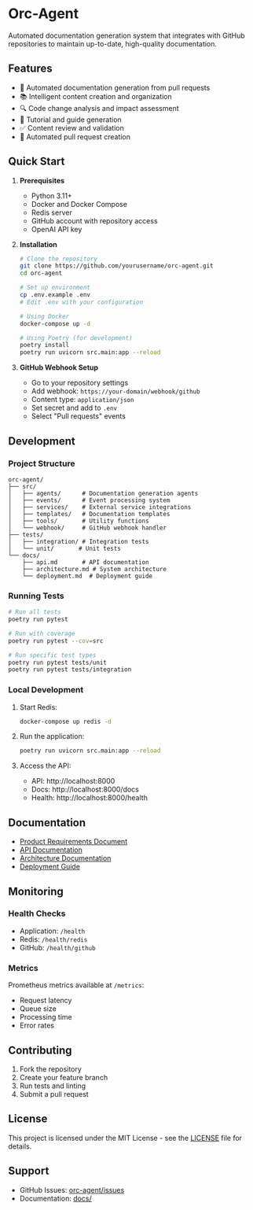 # Orc-Agent

Automated documentation generation system that integrates with GitHub repositories to maintain up-to-date, high-quality documentation.

## Features

- 🤖 Automated documentation generation from pull requests
- 📚 Intelligent content creation and organization
- 🔍 Code change analysis and impact assessment
- 📝 Tutorial and guide generation
- ✅ Content review and validation
- 🔄 Automated pull request creation

## Quick Start

1. **Prerequisites**
   - Python 3.11+
   - Docker and Docker Compose
   - Redis server
   - GitHub account with repository access
   - OpenAI API key

2. **Installation**

   ```bash
   # Clone the repository
   git clone https://github.com/yourusername/orc-agent.git
   cd orc-agent

   # Set up environment
   cp .env.example .env
   # Edit .env with your configuration

   # Using Docker
   docker-compose up -d

   # Using Poetry (for development)
   poetry install
   poetry run uvicorn src.main:app --reload
   ```

3. **GitHub Webhook Setup**
   - Go to your repository settings
   - Add webhook: `https://your-domain/webhook/github`
   - Content type: `application/json`
   - Set secret and add to `.env`
   - Select "Pull requests" events

## Development

### Project Structure

```
orc-agent/
├── src/
│   ├── agents/      # Documentation generation agents
│   ├── events/      # Event processing system
│   ├── services/    # External service integrations
│   ├── templates/   # Documentation templates
│   ├── tools/       # Utility functions
│   └── webhook/     # GitHub webhook handler
├── tests/
│   ├── integration/ # Integration tests
│   └── unit/       # Unit tests
└── docs/
    ├── api.md       # API documentation
    ├── architecture.md # System architecture
    └── deployment.md  # Deployment guide
```

### Running Tests

```bash
# Run all tests
poetry run pytest

# Run with coverage
poetry run pytest --cov=src

# Run specific test types
poetry run pytest tests/unit
poetry run pytest tests/integration
```

### Local Development

1. Start Redis:
   ```bash
   docker-compose up redis -d
   ```

2. Run the application:
   ```bash
   poetry run uvicorn src.main:app --reload
   ```

3. Access the API:
   - API: http://localhost:8000
   - Docs: http://localhost:8000/docs
   - Health: http://localhost:8000/health

## Documentation

- [Product Requirements Document](docs/prd.md)
- [API Documentation](docs/api.md)
- [Architecture Documentation](docs/architecture.md)
- [Deployment Guide](docs/deployment.md)

## Monitoring

### Health Checks

- Application: `/health`
- Redis: `/health/redis`
- GitHub: `/health/github`

### Metrics

Prometheus metrics available at `/metrics`:
- Request latency
- Queue size
- Processing time
- Error rates

## Contributing

1. Fork the repository
2. Create your feature branch
3. Run tests and linting
4. Submit a pull request

## License

This project is licensed under the MIT License - see the [LICENSE](LICENSE) file for details.

## Support

- GitHub Issues: [orc-agent/issues](https://github.com/yourusername/orc-agent/issues)
- Documentation: [docs/](docs/)